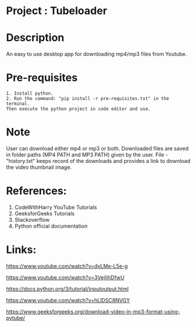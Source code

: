 # Project : Tubeloader

# Description
An easy to use desktop app for downloading mp4/mp3 files from Youtube.

# Pre-requisites
    1. Install python.
    2. Run the command: "pip install -r pre-requisites.txt" in the terminal.
    Then execute the python project in code editor and use.

# Note
User can download either mp4 or mp3 or both. Downloaded files are saved in folder paths (MP4 PATH and MP3 PATH) given by the user.
File - "history.txt" keeps record of the downloads and provides a link to download the video thumbnail image.

# References:
1. CodeWithHarry YouTube Tutorials
2. GeeksforGeeks Tutorials
3. Stackoverflow
4. Python official documentation

# Links:
https://www.youtube.com/watch?v=dvLMe-L5e-g

https://www.youtube.com/watch?v=3VejIihDfwU

https://docs.python.org/3/tutorial/inputoutput.html

https://www.youtube.com/watch?v=hLlDSC8NVGY

https://www.geeksforgeeks.org/download-video-in-mp3-format-using-pytube/